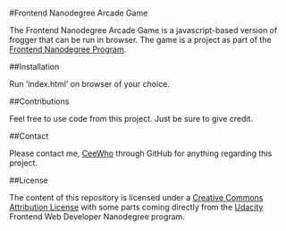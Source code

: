 

#Frontend Nanodegree Arcade Game

The Frontend Nanodegree Arcade Game is a javascript-based version of frogger that can be run in browser. The game is a project as part of the [Frontend Nanodegree Program](https://www.udacity.com/course/front-end-web-developer-nanodegree--nd001).

##Installation

Run ‘index.html’ on browser of your choice.

##Contributions

Feel free to use code from this project. Just be sure to give credit.

##Contact

Please contact me, [CeeWho](https://github.com/CeeWho) through GitHub for anything regarding this project.

##License

The content of this repository is licensed under a
[Creative Commons Attribution License](http://creativecommons.org/licenses/by/3.0/us/) with some parts coming directly from the [Udacity](https://www.udacity.com) Frontend Web Developer Nanodegree program.